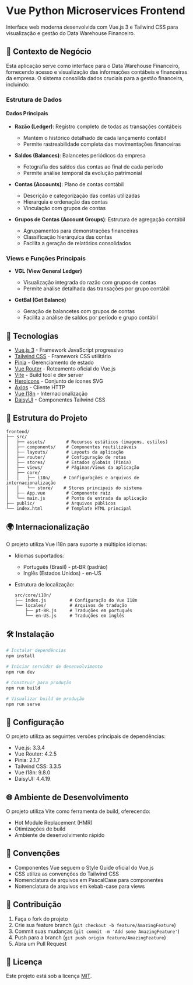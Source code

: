 # Vue Python Microservices Frontend

Interface web moderna desenvolvida com Vue.js 3 e Tailwind CSS para visualização e gestão do Data Warehouse Financeiro.

## 💼 Contexto de Negócio

Esta aplicação serve como interface para o Data Warehouse Financeiro, fornecendo acesso e visualização das informações contábeis e financeiras da empresa. O sistema consolida dados cruciais para a gestão financeira, incluindo:

### Estrutura de Dados

#### Dados Principais
- **Razão (Ledger)**: Registro completo de todas as transações contábeis
  - Mantém o histórico detalhado de cada lançamento contábil
  - Permite rastreabilidade completa das movimentações financeiras

- **Saldos (Balances)**: Balancetes periódicos da empresa
  - Fotografia dos saldos das contas ao final de cada período
  - Permite análise temporal da evolução patrimonial

- **Contas (Accounts)**: Plano de contas contábil
  - Descrição e categorização das contas utilizadas
  - Hierarquia e ordenação das contas
  - Vinculação com grupos de contas

- **Grupos de Contas (Account Groups)**: Estrutura de agregação contábil
  - Agrupamentos para demonstrações financeiras
  - Classificação hierárquica das contas
  - Facilita a geração de relatórios consolidados

### Views e Funções Principais

- **VGL (View General Ledger)**
  - Visualização integrada do razão com grupos de contas
  - Permite análise detalhada das transações por grupo contábil

- **GetBal (Get Balance)**
  - Geração de balancetes com grupos de contas
  - Facilita a análise de saldos por período e grupo contábil

## 🚀 Tecnologias

- [Vue.js 3](https://vuejs.org/) - Framework JavaScript progressivo
- [Tailwind CSS](https://tailwindcss.com/) - Framework CSS utilitário
- [Pinia](https://pinia.vuejs.org/) - Gerenciamento de estado
- [Vue Router](https://router.vuejs.org/) - Roteamento oficial do Vue.js
- [Vite](https://vitejs.dev/) - Build tool e dev server
- [Heroicons](https://heroicons.com/) - Conjunto de ícones SVG
- [Axios](https://axios-http.com/) - Cliente HTTP
- [Vue I18n](https://vue-i18n.intlify.dev/) - Internacionalização
- [DaisyUI](https://daisyui.com/) - Componentes Tailwind CSS

## 📁 Estrutura do Projeto

```
frontend/
├── src/
│   ├── assets/        # Recursos estáticos (imagens, estilos)
│   ├── components/    # Componentes reutilizáveis
│   ├── layouts/       # Layouts da aplicação
│   ├── router/        # Configuração de rotas
│   ├── stores/        # Estados globais (Pinia)
│   ├── views/         # Páginas/Views da aplicação
│   ├── core/
│   │   ├── i18n/     # Configurações e arquivos de internacionalização
│   │   └── store/    # Stores principais do sistema
│   ├── App.vue        # Componente raiz
│   └── main.js        # Ponto de entrada da aplicação
├── public/            # Arquivos públicos
└── index.html         # Template HTML principal
```

## 🌍 Internacionalização

O projeto utiliza Vue I18n para suporte a múltiplos idiomas:

- Idiomas suportados:
  - Português (Brasil) - pt-BR (padrão)
  - Inglês (Estados Unidos) - en-US

- Estrutura de localização:
  ```
  src/core/i18n/
  ├── index.js         # Configuração do Vue I18n
  └── locales/         # Arquivos de tradução
      ├── pt-BR.js     # Traduções em português
      └── en-US.js     # Traduções em inglês
  ```

## 🛠️ Instalação

```bash
# Instalar dependências
npm install

# Iniciar servidor de desenvolvimento
npm run dev

# Construir para produção
npm run build

# Visualizar build de produção
npm run serve
```

## 🔧 Configuração

O projeto utiliza as seguintes versões principais de dependências:

- Vue.js: 3.3.4
- Vue Router: 4.2.5
- Pinia: 2.1.7
- Tailwind CSS: 3.3.5
- Vue I18n: 9.8.0
- DaisyUI: 4.4.19

## 🌐 Ambiente de Desenvolvimento

O projeto utiliza Vite como ferramenta de build, oferecendo:
- Hot Module Replacement (HMR)
- Otimizações de build
- Ambiente de desenvolvimento rápido

## 📝 Convenções

- Componentes Vue seguem o Style Guide oficial do Vue.js
- CSS utiliza as convenções do Tailwind CSS
- Nomenclatura de arquivos em PascalCase para componentes
- Nomenclatura de arquivos em kebab-case para views

## 🤝 Contribuição

1. Faça o fork do projeto
2. Crie sua feature branch (`git checkout -b feature/AmazingFeature`)
3. Commit suas mudanças (`git commit -m 'Add some AmazingFeature'`)
4. Push para a branch (`git push origin feature/AmazingFeature`)
5. Abra um Pull Request

## 📄 Licença

Este projeto está sob a licença [MIT](LICENSE).
